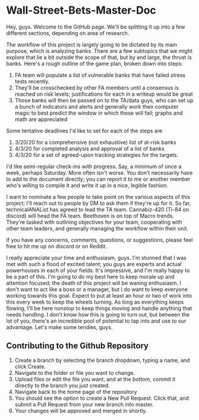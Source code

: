 # Wall-Street-Bets-Master-Doc
Hey, guys. Welcome to the GitHub page. We'll be splitting it up into a few different sections, depending on area of research. 

The workflow of this project is largely going to be dictated by its main purpose, which is analyzing banks. There are a few subtopics that we might explore that lie a bit outside the scope of that, but by and large, the thrust is banks. Here's a rough outline of the game plan, broken down into steps:

1. FA team will populate a list of vulnerable banks that have failed stress tests recently. 
2. They'll be crosschecked by other FA members until a consensus is reached on risk levels; justifications for each in a writeup would be great
3. Those banks will then be passed on to the TA/data guys, who can set up a bunch of indicators and alerts and generally work their computer magic to best predict the window in which these will fail; graphs and math are appreciated


Some tentative deadlines I'd like to set for each of the steps are

1. 3/20/20 for a comprehensive (not exhaustive) list of at-risk banks
2. 4/3/20 for completed analysis and approval of a list of banks
3. 4/3/20 for a set of agreed-upon tracking strategies for the targets. 

I'd like semi-regular check-ins with progress. Say, a minimum of once a week, perhaps Saturday. More often isn't worse. You don't necessarily have to add to the document directly; you can report it to me or another member who's willing to compile it and write it up in a nice, legible fashion. 

I want to nominate a few people to take point on the various aspects of this project; I'll reach out to people by DM to ask them if they're up for it. So far, technicalANAList has agreed to lead the TA team. Cannabiz-420 (Ti-84 on discord) will head the FA team. Beethoven is on top of Macro trends. They're tasked with outlining objectives for your team, cooperating with other team leaders, and generally managing the workflow within their unit. 

If you have any concerns, comments, questions, or suggestions, please feel free to hit me up on discord or on Reddit.

I really appreciate your time and enthusiasm, guys. I'm stunned that I was met with such a flood of excited talent; you guys are experts and actual powerhouses in each of your fields. It's impressive, and I'm really happy to be a part of this. I'm going to do my best here to keep morale up and attention focused; the death of this project will be waning enthusiasm. I don't want to act like a boss or a manager, but I do want to keep everyone working towards this goal. Expect to put at least an hour or two of work into this every week to keep the wheels turning. As long as everything keeps flowing, I'll be here nonstop to keep things moving and handle anything that needs handling. I don't know how this is going to turn out, but between the lot of you, there's an incredible pool of potential to tap into and use to our advantage. Let's make some tendies, guys.

## Contributing to the Github Repository

1. Create a branch by selecting the branch dropdown, typing a name, and click Create. 
2. Navigate to the folder or file you want to change. 
3. Upload files or edit the file you want, and at the bottom, commit it directly to the branch you just created. 
4. Navigate back to the home page of the repository
5. You should see the option to create a New Pull Request. Click that, and submit a Pull Request from your new branch into master. 
6. Your changes will be approved and merged in shortly. 
